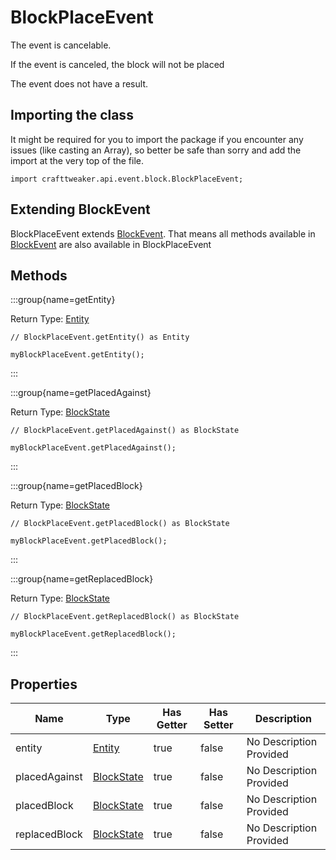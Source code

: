 # BlockPlaceEvent



The event is cancelable.

If the event is canceled, the block will not be placed

The event does not have a result.



## Importing the class

It might be required for you to import the package if you encounter any issues (like casting an Array), so better be safe than sorry and add the import at the very top of the file.
```zenscript
import crafttweaker.api.event.block.BlockPlaceEvent;
```


## Extending BlockEvent

BlockPlaceEvent extends [BlockEvent](/forge/api/event/block/BlockEvent). That means all methods available in [BlockEvent](/forge/api/event/block/BlockEvent) are also available in BlockPlaceEvent

## Methods

:::group{name=getEntity}

Return Type: [Entity](/vanilla/api/entity/Entity)

```zenscript
// BlockPlaceEvent.getEntity() as Entity

myBlockPlaceEvent.getEntity();
```

:::

:::group{name=getPlacedAgainst}

Return Type: [BlockState](/vanilla/api/block/BlockState)

```zenscript
// BlockPlaceEvent.getPlacedAgainst() as BlockState

myBlockPlaceEvent.getPlacedAgainst();
```

:::

:::group{name=getPlacedBlock}

Return Type: [BlockState](/vanilla/api/block/BlockState)

```zenscript
// BlockPlaceEvent.getPlacedBlock() as BlockState

myBlockPlaceEvent.getPlacedBlock();
```

:::

:::group{name=getReplacedBlock}

Return Type: [BlockState](/vanilla/api/block/BlockState)

```zenscript
// BlockPlaceEvent.getReplacedBlock() as BlockState

myBlockPlaceEvent.getReplacedBlock();
```

:::


## Properties

| Name | Type | Has Getter | Has Setter | Description |
|------|------|------------|------------|-------------|
| entity | [Entity](/vanilla/api/entity/Entity) | true | false | No Description Provided |
| placedAgainst | [BlockState](/vanilla/api/block/BlockState) | true | false | No Description Provided |
| placedBlock | [BlockState](/vanilla/api/block/BlockState) | true | false | No Description Provided |
| replacedBlock | [BlockState](/vanilla/api/block/BlockState) | true | false | No Description Provided |

